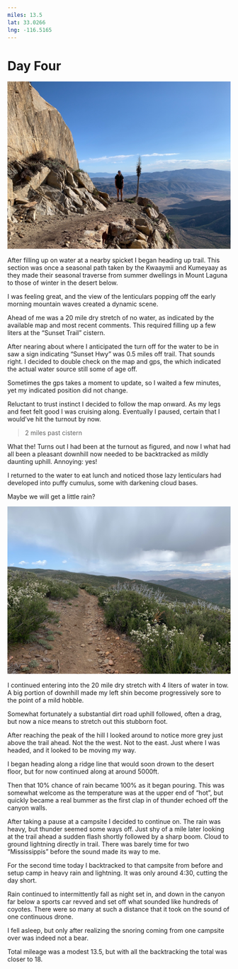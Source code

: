 ```yaml
---
miles: 13.5
lat: 33.0266
lng: -116.5165
---
```


# Day Four

![r:75](2019-04-22.jpeg)

After filling up on water at a nearby spicket I began heading up trail. This section was once a seasonal path taken by the Kwaaymii and Kumeyaay as they made their seasonal traverse from summer dwellings in Mount Laguna to those of winter in the desert below.

I was feeling great, and the view of the lenticulars popping off the early morning mountain waves created a dynamic scene.

<!-- more -->

Ahead of me was a 20 mile dry stretch of no water, as indicated by the available map and most recent comments. This required filling up a few liters at the “Sunset Trail” cistern.

After nearing about where I anticipated the turn off for the water to be in saw a sign indicating “Sunset Hwy” was 0.5 miles off trail. That sounds right. I decided to double check on the map and gps, the which indicated the actual water source still some of age off.

Sometimes the gps takes a moment to update, so I waited a few minutes, yet my indicated position did not change.

Reluctant to trust instinct I decided to follow the map onward. As my legs and feet felt good I was cruising along. Eventually I paused, certain that I would’ve hit the turnout by now.

> 2 miles past cistern

What the! Turns out I had been at the turnout as figured, and now I what had all been a pleasant downhill now needed to be backtracked as mildly daunting uphill. Annoying: yes!

I returned to the water to eat lunch and noticed those lazy lenticulars had developed into puffy cumulus, some with darkening cloud bases.

Maybe we will get a little rain?

![r:75](2019-04-22-2.jpeg)

I continued entering into the 20 mile dry stretch with 4 liters of water in tow. A big portion of downhill made my left shin become progressively sore to the point of a mild hobble.

Somewhat fortunately a substantial dirt road uphill followed, often a drag, but now a nice means to stretch out this stubborn foot.

After reaching the peak of the hill I looked around to notice more grey just above the trail ahead. Not the the west. Not to the east. Just where I was headed, and it looked to be moving my way.

I began heading along a ridge line that would soon drown to the desert floor, but for now continued along at around 5000ft.

Then that 10% chance of rain became 100% as it began pouring. This was somewhat welcome as the temperature was at the upper end of “hot”, but quickly became a real bummer as the first clap in of thunder echoed off the canyon walls.

After taking a pause at a campsite I decided to continue on. The rain was heavy, but thunder seemed some ways off. Just shy of a mile later looking at the trail ahead a sudden flash shortly followed by a sharp boom. Cloud to ground lightning directly in trail. There was barely time for two “Mississippis” before the sound made its way to me.

For the second time today I backtracked to that campsite from before and setup camp in heavy rain and lightning. It was only around 4:30, cutting the day short.

Rain continued to intermittently fall as night set in, and down in the canyon far below a sports car revved and set off what sounded like hundreds of coyotes. There were so many at such a distance that it took on the sound of one continuous drone.

I fell asleep, but only after realizing the snoring coming from one campsite over was indeed not a bear.

Total mileage was a modest 13.5, but with all the backtracking the total was closer to 18.
